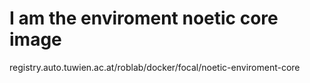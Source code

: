 # I am the enviroment noetic core image
registry.auto.tuwien.ac.at/roblab/docker/focal/noetic-enviroment-core
